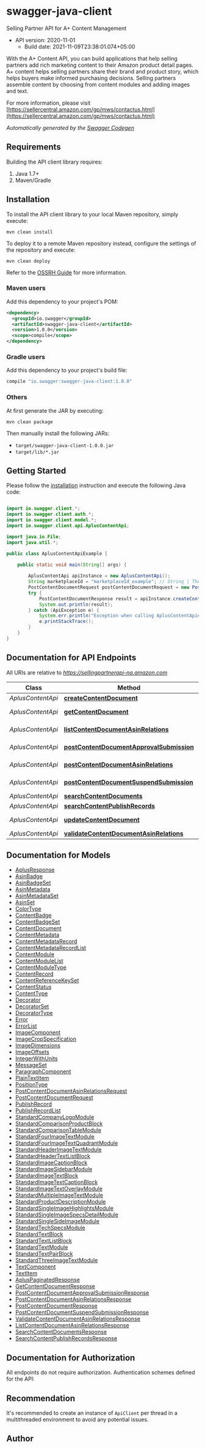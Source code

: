 # swagger-java-client

Selling Partner API for A+ Content Management
- API version: 2020-11-01
  - Build date: 2021-11-09T23:38:01.074+05:00

With the A+ Content API, you can build applications that help selling partners add rich marketing content to their Amazon product detail pages. A+ content helps selling partners share their brand and product story, which helps buyers make informed purchasing decisions. Selling partners assemble content by choosing from content modules and adding images and text.

  For more information, please visit [https://sellercentral.amazon.com/gp/mws/contactus.html](https://sellercentral.amazon.com/gp/mws/contactus.html)

*Automatically generated by the [Swagger Codegen](https://github.com/swagger-api/swagger-codegen)*


## Requirements

Building the API client library requires:
1. Java 1.7+
2. Maven/Gradle

## Installation

To install the API client library to your local Maven repository, simply execute:

```shell
mvn clean install
```

To deploy it to a remote Maven repository instead, configure the settings of the repository and execute:

```shell
mvn clean deploy
```

Refer to the [OSSRH Guide](http://central.sonatype.org/pages/ossrh-guide.html) for more information.

### Maven users

Add this dependency to your project's POM:

```xml
<dependency>
  <groupId>io.swagger</groupId>
  <artifactId>swagger-java-client</artifactId>
  <version>1.0.0</version>
  <scope>compile</scope>
</dependency>
```

### Gradle users

Add this dependency to your project's build file:

```groovy
compile "io.swagger:swagger-java-client:1.0.0"
```

### Others

At first generate the JAR by executing:

```shell
mvn clean package
```

Then manually install the following JARs:

* `target/swagger-java-client-1.0.0.jar`
* `target/lib/*.jar`

## Getting Started

Please follow the [installation](#installation) instruction and execute the following Java code:

```java

import io.swagger.client.*;
import io.swagger.client.auth.*;
import io.swagger.client.model.*;
import io.swagger.client.api.AplusContentApi;

import java.io.File;
import java.util.*;

public class AplusContentApiExample {

    public static void main(String[] args) {
        
        AplusContentApi apiInstance = new AplusContentApi();
        String marketplaceId = "marketplaceId_example"; // String | The identifier for the marketplace where the A+ Content is published.
        PostContentDocumentRequest postContentDocumentRequest = new PostContentDocumentRequest(); // PostContentDocumentRequest | The content document request details.
        try {
            PostContentDocumentResponse result = apiInstance.createContentDocument(marketplaceId, postContentDocumentRequest);
            System.out.println(result);
        } catch (ApiException e) {
            System.err.println("Exception when calling AplusContentApi#createContentDocument");
            e.printStackTrace();
        }
    }
}

```

## Documentation for API Endpoints

All URIs are relative to *https://sellingpartnerapi-na.amazon.com*

Class | Method | HTTP request | Description
------------ | ------------- | ------------- | -------------
*AplusContentApi* | [**createContentDocument**](docs/AplusContentApi.md#createContentDocument) | **POST** /aplus/2020-11-01/contentDocuments | 
*AplusContentApi* | [**getContentDocument**](docs/AplusContentApi.md#getContentDocument) | **GET** /aplus/2020-11-01/contentDocuments/{contentReferenceKey} | 
*AplusContentApi* | [**listContentDocumentAsinRelations**](docs/AplusContentApi.md#listContentDocumentAsinRelations) | **GET** /aplus/2020-11-01/contentDocuments/{contentReferenceKey}/asins | 
*AplusContentApi* | [**postContentDocumentApprovalSubmission**](docs/AplusContentApi.md#postContentDocumentApprovalSubmission) | **POST** /aplus/2020-11-01/contentDocuments/{contentReferenceKey}/approvalSubmissions | 
*AplusContentApi* | [**postContentDocumentAsinRelations**](docs/AplusContentApi.md#postContentDocumentAsinRelations) | **POST** /aplus/2020-11-01/contentDocuments/{contentReferenceKey}/asins | 
*AplusContentApi* | [**postContentDocumentSuspendSubmission**](docs/AplusContentApi.md#postContentDocumentSuspendSubmission) | **POST** /aplus/2020-11-01/contentDocuments/{contentReferenceKey}/suspendSubmissions | 
*AplusContentApi* | [**searchContentDocuments**](docs/AplusContentApi.md#searchContentDocuments) | **GET** /aplus/2020-11-01/contentDocuments | 
*AplusContentApi* | [**searchContentPublishRecords**](docs/AplusContentApi.md#searchContentPublishRecords) | **GET** /aplus/2020-11-01/contentPublishRecords | 
*AplusContentApi* | [**updateContentDocument**](docs/AplusContentApi.md#updateContentDocument) | **POST** /aplus/2020-11-01/contentDocuments/{contentReferenceKey} | 
*AplusContentApi* | [**validateContentDocumentAsinRelations**](docs/AplusContentApi.md#validateContentDocumentAsinRelations) | **POST** /aplus/2020-11-01/contentAsinValidations | 


## Documentation for Models

 - [AplusResponse](docs/AplusResponse.md)
 - [AsinBadge](docs/AsinBadge.md)
 - [AsinBadgeSet](docs/AsinBadgeSet.md)
 - [AsinMetadata](docs/AsinMetadata.md)
 - [AsinMetadataSet](docs/AsinMetadataSet.md)
 - [AsinSet](docs/AsinSet.md)
 - [ColorType](docs/ColorType.md)
 - [ContentBadge](docs/ContentBadge.md)
 - [ContentBadgeSet](docs/ContentBadgeSet.md)
 - [ContentDocument](docs/ContentDocument.md)
 - [ContentMetadata](docs/ContentMetadata.md)
 - [ContentMetadataRecord](docs/ContentMetadataRecord.md)
 - [ContentMetadataRecordList](docs/ContentMetadataRecordList.md)
 - [ContentModule](docs/ContentModule.md)
 - [ContentModuleList](docs/ContentModuleList.md)
 - [ContentModuleType](docs/ContentModuleType.md)
 - [ContentRecord](docs/ContentRecord.md)
 - [ContentReferenceKeySet](docs/ContentReferenceKeySet.md)
 - [ContentStatus](docs/ContentStatus.md)
 - [ContentType](docs/ContentType.md)
 - [Decorator](docs/Decorator.md)
 - [DecoratorSet](docs/DecoratorSet.md)
 - [DecoratorType](docs/DecoratorType.md)
 - [Error](docs/Error.md)
 - [ErrorList](docs/ErrorList.md)
 - [ImageComponent](docs/ImageComponent.md)
 - [ImageCropSpecification](docs/ImageCropSpecification.md)
 - [ImageDimensions](docs/ImageDimensions.md)
 - [ImageOffsets](docs/ImageOffsets.md)
 - [IntegerWithUnits](docs/IntegerWithUnits.md)
 - [MessageSet](docs/MessageSet.md)
 - [ParagraphComponent](docs/ParagraphComponent.md)
 - [PlainTextItem](docs/PlainTextItem.md)
 - [PositionType](docs/PositionType.md)
 - [PostContentDocumentAsinRelationsRequest](docs/PostContentDocumentAsinRelationsRequest.md)
 - [PostContentDocumentRequest](docs/PostContentDocumentRequest.md)
 - [PublishRecord](docs/PublishRecord.md)
 - [PublishRecordList](docs/PublishRecordList.md)
 - [StandardCompanyLogoModule](docs/StandardCompanyLogoModule.md)
 - [StandardComparisonProductBlock](docs/StandardComparisonProductBlock.md)
 - [StandardComparisonTableModule](docs/StandardComparisonTableModule.md)
 - [StandardFourImageTextModule](docs/StandardFourImageTextModule.md)
 - [StandardFourImageTextQuadrantModule](docs/StandardFourImageTextQuadrantModule.md)
 - [StandardHeaderImageTextModule](docs/StandardHeaderImageTextModule.md)
 - [StandardHeaderTextListBlock](docs/StandardHeaderTextListBlock.md)
 - [StandardImageCaptionBlock](docs/StandardImageCaptionBlock.md)
 - [StandardImageSidebarModule](docs/StandardImageSidebarModule.md)
 - [StandardImageTextBlock](docs/StandardImageTextBlock.md)
 - [StandardImageTextCaptionBlock](docs/StandardImageTextCaptionBlock.md)
 - [StandardImageTextOverlayModule](docs/StandardImageTextOverlayModule.md)
 - [StandardMultipleImageTextModule](docs/StandardMultipleImageTextModule.md)
 - [StandardProductDescriptionModule](docs/StandardProductDescriptionModule.md)
 - [StandardSingleImageHighlightsModule](docs/StandardSingleImageHighlightsModule.md)
 - [StandardSingleImageSpecsDetailModule](docs/StandardSingleImageSpecsDetailModule.md)
 - [StandardSingleSideImageModule](docs/StandardSingleSideImageModule.md)
 - [StandardTechSpecsModule](docs/StandardTechSpecsModule.md)
 - [StandardTextBlock](docs/StandardTextBlock.md)
 - [StandardTextListBlock](docs/StandardTextListBlock.md)
 - [StandardTextModule](docs/StandardTextModule.md)
 - [StandardTextPairBlock](docs/StandardTextPairBlock.md)
 - [StandardThreeImageTextModule](docs/StandardThreeImageTextModule.md)
 - [TextComponent](docs/TextComponent.md)
 - [TextItem](docs/TextItem.md)
 - [AplusPaginatedResponse](docs/AplusPaginatedResponse.md)
 - [GetContentDocumentResponse](docs/GetContentDocumentResponse.md)
 - [PostContentDocumentApprovalSubmissionResponse](docs/PostContentDocumentApprovalSubmissionResponse.md)
 - [PostContentDocumentAsinRelationsResponse](docs/PostContentDocumentAsinRelationsResponse.md)
 - [PostContentDocumentResponse](docs/PostContentDocumentResponse.md)
 - [PostContentDocumentSuspendSubmissionResponse](docs/PostContentDocumentSuspendSubmissionResponse.md)
 - [ValidateContentDocumentAsinRelationsResponse](docs/ValidateContentDocumentAsinRelationsResponse.md)
 - [ListContentDocumentAsinRelationsResponse](docs/ListContentDocumentAsinRelationsResponse.md)
 - [SearchContentDocumentsResponse](docs/SearchContentDocumentsResponse.md)
 - [SearchContentPublishRecordsResponse](docs/SearchContentPublishRecordsResponse.md)


## Documentation for Authorization

All endpoints do not require authorization.
Authentication schemes defined for the API:

## Recommendation

It's recommended to create an instance of `ApiClient` per thread in a multithreaded environment to avoid any potential issues.

## Author



